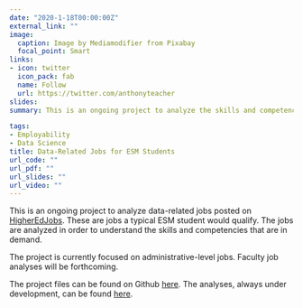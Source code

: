 ```yaml
---
date: "2020-1-18T00:00:00Z"
external_link: ""
image:
  caption: Image by Mediamodifier from Pixabay
  focal_point: Smart
links:
- icon: twitter
  icon_pack: fab
  name: Follow
  url: https://twitter.com/anthonyteacher
slides:
summary: This is an ongoing project to analyze the skills and competencies as expressed in data-related job postings.

tags:
- Employability
- Data Science
title: Data-Related Jobs for ESM Students
url_code: ""
url_pdf: ""
url_slides: ""
url_video: ""
---
```


This is an ongoing project to analyze data-related jobs posted on [HigherEdJobs](http://www.higheredjobs.com). These are jobs a typical ESM student would qualify. The jobs are analyzed in order to understand the skills and competencies that are in demand.

The project is currently focused on administrative-level jobs. Faculty job analyses will be forthcoming.

The project files can be found on Github [here](https://github.com/acircleda/Data-Jobs). The analyses, always under development, can be found [here](https://acircleda.github.io/Data-Jobs/).